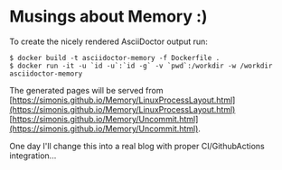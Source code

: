 # Musings about Memory :)

To create the nicely rendered AsciiDoctor output run:
```console
$ docker build -t asciidoctor-memory -f Dockerfile .
$ docker run -it -u `id -u`:`id -g` -v `pwd`:/workdir -w /workdir asciidoctor-memory
```

The generated pages will be served from [https://simonis.github.io/Memory/LinuxProcessLayout.html](https://simonis.github.io/Memory/LinuxProcessLayout.html) [https://simonis.github.io/Memory/Uncommit.html](https://simonis.github.io/Memory/Uncommit.html).

One day I'll change this into a real blog with proper CI/GithubActions integration...

